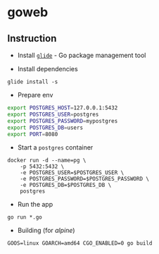 # goweb

## Instruction
- Install [`glide`](https://github.com/Masterminds/glide) - Go package management tool

- Install dependencies
```console
glide install -s
```

- Prepare env

```sh
export POSTGRES_HOST=127.0.0.1:5432
export POSTGRES_USER=postgres
export POSTGRES_PASSWORD=mypostgres
export POSTGRES_DB=users
export PORT=8080
```

- Start a `postgres` container

```console
docker run -d --name=pg \
    -p 5432:5432 \
    -e POSTGRES_USER=$POSTGRES_USER \
    -e POSTGRES_PASSWORD=$POSTGRES_PASSWORD \
    -e POSTGRES_DB=$POSTGRES_DB \
    postgres
```

- Run the app

```console
go run *.go
```

- Building (for *alpine*)

```console
GOOS=linux GOARCH=amd64 CGO_ENABLED=0 go build
```
